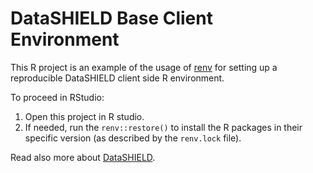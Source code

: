 # DataSHIELD Base Client Environment

This R project is an example of the usage of [renv](https://rstudio.github.io/renv/) for setting up a reproducible DataSHIELD client side R environment.

To proceed in RStudio:

1. Open this project in R studio.
2. If needed, run the `renv::restore()` to install the R packages in their specific version (as described by the `renv.lock` file).

Read also more about [DataSHIELD](https://datashield.org/).
